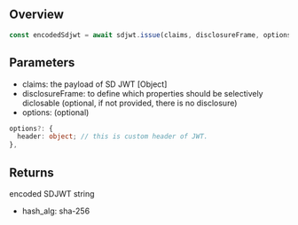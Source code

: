 ## Overview

```ts
const encodedSdjwt = await sdjwt.issue(claims, disclosureFrame, options);
```

## Parameters

- claims: the payload of SD JWT [Object]
- disclosureFrame: to define which properties should be selectively diclosable (optional, if not provided, there is no disclosure)
- options: (optional)

```ts
options?: {
  header: object; // this is custom header of JWT.
},
```

## Returns

encoded SDJWT string

- hash_alg: sha-256
